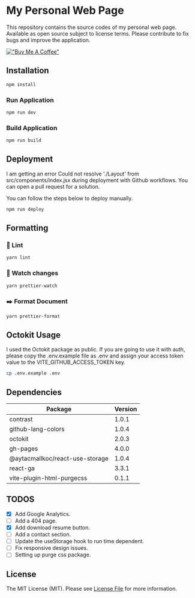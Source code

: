 # My Personal Web Page

This repository contains the source codes of my personal web page. Available as open source subject to license terms. Please contribute to fix bugs and improve the application.

[!["Buy Me A Coffee"](https://www.buymeacoffee.com/assets/img/custom_images/orange_img.png)](https://www.buymeacoffee.com/aytacmalkoc)


## Installation


```bash
npm install
```

### Run Application


```bash
npm run dev
```

### Build Application
    
```bash
npm run build
```

## Deployment

I am getting an error Could not resolve './Layout' from src/components/index.jsx during deployment with Github workflows. You can open a pull request for a solution.

You can follow the steps below to deploy manually.
    
```bash
npm run deploy
```
## Formatting

### 📝 Lint

```bash
yarn lint
```

### 👀 Watch changes

```bash
yarn prettier-watch
```

### ✒️ Format Document

```bash
yarn prettier-format
```


## Octokit Usage

I used the Octokit package as public. If you are going to use it with auth, please copy the .env.example file as .env and assign your access token value to the VITE_GITHUB_ACCESS_TOKEN key.

```bash
cp .env.example .env
```

## Dependencies

| **Package**                     | **Version** |
|---------------------------------|-------------|
| contrast                        | 1.0.1       |
| github-lang-colors              | 1.0.4       |
| octokit                         | 2.0.3       |
| gh-pages                        | 4.0.0       |
| @aytacmallkoc/react-use-storage | 1.0.4       |
| react-ga                        | 3.3.1       |
| vite-plugin-html-purgecss       | 0.1.1       |


## TODOS

- [x] Add Google Analytics.
- [ ] Add a 404 page.
- [x] Add download resume button.
- [ ] Add a contact section.
- [ ] Update the useStorage hook to run time dependent.
- [ ] Fix responsive design issues.
- [ ] Setting up purge css package.

## License
The MIT License (MIT). Please see [License File](https://github.com/aytacmalkoc/aytacmalkoc.github.io/blob/main/LICENSE.md) for more information.